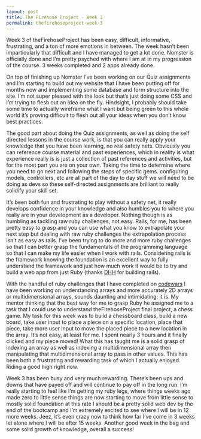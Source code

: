 ```yaml
---
layout: post
title: The Firehose Project - Week 3
permalink: thefirehoseproject-week-3
---
```




Week 3 of theFirehoseProject has been easy, difficult, informative, frustrating, and a ton of more emotions in between. The week hasn’t been imparticularly that difficult and I have managed to get a lot done. Nomster is officially done and I’m pretty psyched with where I am at in my progression of the course. 3 weeks completed and 2 apps already done.

On top of finishing up Nomster I’ve been working on our Quiz assignments and I’m starting to build out my website that I have been putting off for months now and implementing some database and form structure into the site. I’m not super pleased with the look but that’s just doing some CSS and I’m trying to flesh out an idea on the fly. Hindsight, I probably should take some time to actually wireframe what I want but being green to this whole world it’s proving difficult to flesh out all your ideas when you don’t know best practices.

The good part about doing the Quiz assignments, as well as doing the self directed lessons in the course work, is that you can really apply your knowledge that you have been learning, no real safety nets. Obviously you can reference course material and past experiences, which in reality is what experience really is is just a collection of past references and activities, but for the most part you are on your own. Taking the time to determine where you need to go next and following the steps of specific gems. configuring models, controllers, etc are all part of the day to day stuff we will need to be doing as devs so these self-directed assignments are brilliant to really solidify your skill set.  

It’s been both fun and frustrating to play without a safety net, it really develops confidence in your knowledge and also humbles you to where you really are in your development as a developer. Nothing though is as humbling as tackling raw ruby challenges, not easy. Rails, for me, has been pretty easy to grasp and you can use what you know to extrapolate your next step but dealing with raw ruby challenges the extrapolation process isn’t as easy as rails. I’ve been trying to do more and more ruby challenges so that I can better grasp the fundamentals of the programming language so that I can make my life easier when I work with rails. Considering rails is the framework knowing the foundation is an excellent way to fully understand the framework and just how much work it would be to try and build a web app from just Ruby (thanks [DHH](https://twitter.com/dhh) for building rails).

With the handful of ruby challenges that I have completed on [codewars](http://codewars.com/) I have been working on understanding arrays and more accurately 2D arrays or multidimensional arrays, sounds daunting and intimidating; it is. My mentor thinking that the best way for me to grasp Ruby he assigned me to a task that I could use to understand theFirehoseProject final project, a chess game. My task for this week was to build a chessboard class, build a new board, take user input to place a piece on a specific location, place that piece, take more user input to move the placed piece to a new location in the array. It’s not easy, at least for me. I spent nearly 3 hours and it finally clicked and my piece moved! What this has taught me is a solid grasp of indexing an array as well as indexing a multidimensional array then manipulating that multidimensional array to pass in other values. This has been both a frustrating and rewarding task of which I actually enjoyed. Riding a good high right now.

Week 3 has been busy and very much rewarding. There’s been ups and downs that have payed off and will continue to pay off in the long run. I’m really starting to feel like I’m getting my ruby legs, where things weeks ago made zero to little sense things are now starting to move from little sense to mostly solid foundation at this rate I should be a pretty solid web dev by the end of the bootcamp and I’m extremely excited to see where I will be in 12 more weeks. Jeez, it’s even crazy now to think how far I’ve come in 3 weeks let alone where I will be after 15 weeks. Another good week in the bag and some solid growth of knowledge, overall a success!
